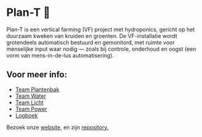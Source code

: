 # Plan-T 🌱  

Plan-T is een vertical farming (VF) project met hydroponics, gericht op het duurzaam kweken van kruiden en groenten. De VF-installatie wordt grotendeels automatisch bestuurd en gemonitord, met ruimte voor menselijke input waar nodig — zoals bij controle, onderhoud en oogst (een vorm van mens-in-de-lus automatisering).

## Voor meer info:  
- [Team Plantenbak](./Plantenbak)  
- [Team Water](./Water)  
- [Team Licht](./Licht)
- [Team Power](./Power)  
- [Logboek](./Log)

Bezoek onze [website](https://vertical-farming-ib3.github.io/),
en zijn [repository.](https://github.com/Vertical-Farming-IB3/vertical-farming-ib3.github.io/tree/main)
